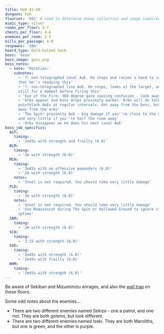 ```yaml
---
title: HoH 41-50
dungeon: hoh
floorset: '041' # used to determine enemy collection and image subdirectory
mimic_type: silver
rooms_per_floor: 5-7
chests_per_floor: 4-6
enemies_per_room: 2-3
kills_per_passage: 4-8
respawns: '10m'
hoard_type: Gold-haloed Sack
boss: 'Gozu'
boss_image: gozu.png
boss_notes:
  - note: 'Rotation:'
    subnotes:
      - '?: non-telegraphed conal AoE. He stops and raises a hand to indicate
      that he''s readying this'
      - '?: non-telegraphed line AoE. He stops, looks at the target, and stands
      still for a moment before firing this'
      - 'Eye of the Fire: 360 degree gaze causing confusion - look away'
      - 'Orbs appear and boss drops proximity marker. Orbs will do telegraphed
      pointblank AoEs at regular intervals. Get away from the boss, but also
      away from the orbs'
      - 'The Spin: proximity AoE - big damage if you''re close to the marker,
      and very little if you''re half the room away'
      - 'Orbs disappear as he does his next conal AoE'
boss_job_specifics:
  AST:
    timing:
      - '2m45s with strength and frailty (6.0)'
  BLM:
    timing:
      - '2m with strength (6.0)'
  MCH:
    timing:
      - '2m45s with no offensive pomanders (6.0)'
      - '2m with strength (6.0)'
    notes:
      - 'Steel is not required. You should take very little damage'
  PLD:
    timing:
      - '3m with strength (6.0)'
    notes:
      - 'Steel is not required. You should take very little damage'
      - 'Use Requiescat during The Spin or Hallowed Ground to ignore it for
      uptime'
  SAM:
    timing:
      - '2m with strength (6.0)'
  SCH:
    timing:
      - '3:15 with strength (6.0)'
  SGE:
    timing:
      - '2m45s with strength (6.0)'
      - '2m45s with frailty (6.0)'
  WHM:
    timing:
      - '2m45s with strength (6.0)'
---
```


Be aware of Sekiban and Mizumimizu enrages, and also the
[wall trap](/wall_traps.html#hoh-41-79) on these floors.

Some odd notes about the enemies...

* There are two different enemies named Sekizo - one a patrol, and one not.
  They are both golems, but look different.
* There are two different enemies named Iseki. They are both Maroliths, but one
  is green, and the other is purple.
